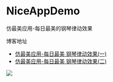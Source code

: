 # NiceAppDemo
仿最美应用-每日最美的钢琴律动效果

博客地址

- [仿最美应用-每日最美 钢琴律动效果(一)](http://minxiaoming.com/2015/07/23/NiceApp1/)
- [仿最美应用-每日最美 钢琴律动效果(二)](http://minxiaoming.com/2015/07/24/NiceApp2/)

![](http://7xjj24.com1.z0.glb.clouddn.com/1421205293_6650.gif)
